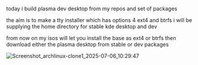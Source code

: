today i build plasma dev desktop from my repos and set of packages 

the aim is to make a tty installer which has options 4 ext4 and btrfs i will be supplying the home directory for stable kde desktop and dev

from now on my isos will let you install the base as ext4 or btrfs then download either the plasma desktop from stable or dev packages

![Screenshot_archlinux-clone1_2025-07-06_10:29:47](https://github.com/user-attachments/assets/473b8316-6df0-4d40-8dc3-b84098a4a829)
